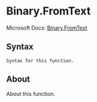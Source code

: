 ---
---

# Binary.FromText

Microsoft Docs: [Binary.FromText](https://docs.microsoft.com/en-us/powerquery-m/binary-fromtext)

## Syntax

```
Syntax for this function.
```

## About

About this function.

